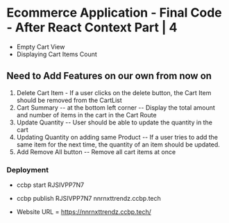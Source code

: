 # Ecommerce Application - Final Code - After React Context Part | 4

- Empty Cart View
- Displaying Cart Items Count

## Need to Add Features on our own from now on
1) Delete Cart Item - If a user clicks on the delete button, the Cart Item should be removed from the CartList
2) Cart Summary -- at the bottom left corner -- Display the total amount and number of items in the cart in the Cart Route
3) Update Quantity -- User should be able to update the quantity in the cart
4) Updating Quantity on adding same Product -- If a user tries to add the same item for the next time, the quantity of an item should be updated.
5) Add Remove All button -- Remove all cart items at once
  
### Deployment

- ccbp start RJSIVPP7N7

- ccbp publish RJSIVPP7N7 nnrnxttrendz.ccbp.tech

- Website URL =  https://nnrnxttrendz.ccbp.tech/
